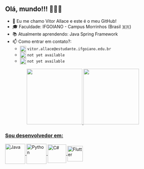 ## Olá, mundo!!! 🖤👋🏻

- 🧒 Eu me chamo Vitor Allace e este é o meu GitHub!
- 🎓 Faculdade: IFGOIANO - Campus Morrinhos (Brasil 🇧🇷)
- 📚 Atualmente aprendendo: Java Spring Framework
- 📫 Como entrar em contato?:
  - <img align="center" alt="Email" width="20" src="https://cdn.iconscout.com/icon/free/png-256/free-gmail-30-722694.png"> `vitor.allace@estudante.ifgoiano.edu.br`
  - <img align="center" alt="Instagram" width="20" src="https://upload.wikimedia.org/wikipedia/commons/thumb/4/43/Insta.svg/512px-Insta.svg.png?20210913191214"> `not yet available`
  - <img align="center" alt="LinkedIn" width="20" src="https://upload.wikimedia.org/wikipedia/commons/f/f9/Linkedin_Shiny_Icon.svg"> `not yet available`
<div align="center">
  <a href="https://github.com/vitorbcc2021">
  <img height="180em" src="https://github-readme-stats.vercel.app/api?username=vitorbcc2021&show_icons=true&theme=outrun&include_all_commits=true&count_private=true"/>
  <img height="180em" src="https://github-readme-stats.vercel.app/api/top-langs/?username=vitorbcc2021&layout=compact&langs_count=7&theme=outrun"/>
</div>
  
### Sou desenvolvedor em:
  
  <div style="display: inline_block">
    <img align="center" alt="Java" width="65" src="https://cdn.jsdelivr.net/gh/devicons/devicon/icons/java/java-original-wordmark.svg">
    <img align="center" alt="Python" width="65" src="https://cdn.jsdelivr.net/gh/devicons/devicon/icons/python/python-original.svg">
    <img align="center" alt="C#" width="60" src="https://cdn.jsdelivr.net/gh/devicons/devicon/icons/csharp/csharp-original.svg">
    <img align="center" alt="Flutter" width="50" src="https://cdn.jsdelivr.net/gh/devicons/devicon/icons/flutter/flutter-original.svg" />
  </div>
